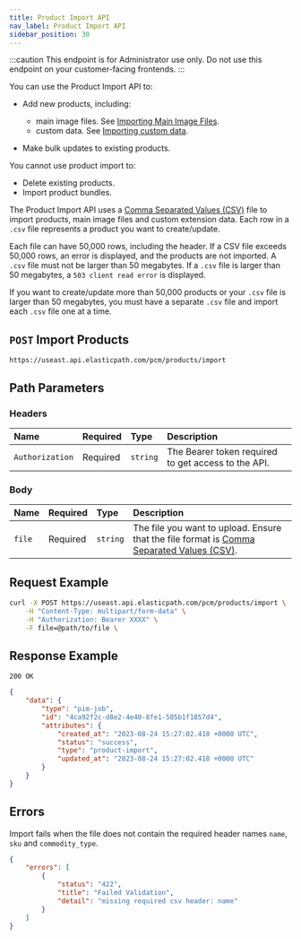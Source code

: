 ```yaml
---
title: Product Import API
nav_label: Product Import API
sidebar_position: 30
---
```


:::caution
This endpoint is for Administrator use only. Do not use this endpoint on your customer-facing frontends.
:::

You can use the Product Import API to:

- Add new products, including:

    - main image files. See [Importing Main Image Files](/docs/pxm/products/importing-products/overview#importing-main-image-files).
    - custom data. See [Importing custom data](/docs/pxm/products/importing-products/overview#importing-custom-data-flows).

- Make bulk updates to existing products. 

You cannot use product import to:

- Delete existing products.
- Import product bundles.

The Product Import API uses a [Comma Separated Values (CSV)](/docs/pxm/products/importing-products/product-importer-csv) file to import products, main image files and custom extension data. Each row in a `.csv` file represents a product you want to create/update.  

Each file can have 50,000 rows, including the header. If a CSV file exceeds 50,000 rows, an error is displayed, and the products are not imported. A `.csv` file must not be larger than 50 megabytes. If a `.csv` file is larger than 50 megabytes, a `503 client read error` is displayed. 

If you want to create/update more than 50,000 products or your `.csv` file is larger than 50 megabytes, you must have a separate `.csv` file and import each `.csv` file one at a time.

## `POST` Import Products 

```http
https://useast.api.elasticpath.com/pcm/products/import
```

## Path Parameters

### Headers

| Name            | Required | Type     | Description                          |
|:----------------|:---------|:---------|:-------------------------------------|
| `Authorization` | Required | `string` | The Bearer token required to get access to the API. |

### Body

| Name   | Required | Type     | Description                                   |
|:-------|:---------|:---------|:----------------------------------------------|
| `file` | Required | `string` | The file you want to upload. Ensure that the file format is [Comma Separated Values (CSV)](/docs/pxm/products/importing-products/product-importer-csv). |

## Request Example

```bash
curl -X POST https://useast.api.elasticpath.com/pcm/products/import \
    -H "Content-Type: multipart/form-data" \
    -H "Authorization: Bearer XXXX" \
    -F file=@path/to/file \
```

## Response Example

`200 OK`

```json
{
    "data": {
        "type": "pim-job",
        "id": "4ca92f2c-d8e2-4e40-8fe1-505b1f1857d4",
        "attributes": {
            "created_at": "2023-08-24 15:27:02.418 +0000 UTC",
            "status": "success",
            "type": "product-import",
            "updated_at": "2023-08-24 15:27:02.418 +0000 UTC"
        }
    }
}
```

## Errors

Import fails when the file does not contain the required header names `name`, `sku` and `commodity_type`.

```json
{
    "errors": [
        {
            "status": "422",
            "title": "Failed Validation",
            "detail": "missing required csv header: name"
        }
    ]
}
```
